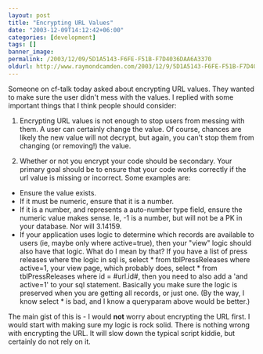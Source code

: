 ```yaml
---
layout: post
title: "Encrypting URL Values"
date: "2003-12-09T14:12:42+06:00"
categories: [development]
tags: []
banner_image: 
permalink: /2003/12/09/5D1A5143-F6FE-F51B-F7D4036DAA6A3370
oldurl: http://www.raymondcamden.com/2003/12/9/5D1A5143-F6FE-F51B-F7D4036DAA6A3370
---
```


Someone on cf-talk today asked about encrypting URL values. They wanted to make sure the user didn't mess with the values. I replied with some important things that I think people should consider:

1) Encrypting URL values is not enough to stop users from messing with them. A user can certainly change the value. Of course, chances are likely the new value will not decrypt, but again, you can't stop them from changing (or removing!) the value.

2) Whether or not you encrypt your code should be secondary. Your primary goal should be to ensure that your code works correctly if the url value is missing or incorrect. Some examples are:

<ul>
<li>Ensure the value exists.
<li>If it must be numeric, ensure that it is a number.
<li>If it is a number, and represents a auto-number type field, ensure the numeric value makes sense. Ie, -1 is a number, but will not be a PK in your database. Nor will 3.14159.
<li>If your application uses logic to determine which records are available to users (ie, maybe only where active=true), then your "view" logic should also have that logic. What do I mean by that? If you have a list of press releases where the logic in sql is, select * from tblPressReleases where active=1, your view page, which probably does, select * from tblPressReleases where id = #url.id#, then you need to also add a 'and active=1' to your sql statement. Basically you make sure the logic is preserved when you are getting all records, or just one. (By the way, I know select * is bad, and I know a queryparam above would be better.)
</ul>

The main gist of this is - I would <b>not</b> worry about encrypting the URL first. I would start with making sure my logic is rock solid. There is nothing wrong with encrypting the URL. It will slow down the typical script kiddie, but certainly do not rely on it.
